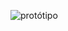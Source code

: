 ![protótipo](https://user-images.githubusercontent.com/54637218/93404872-d064bb00-f861-11ea-9f4b-5bd1034cc7b0.png)
